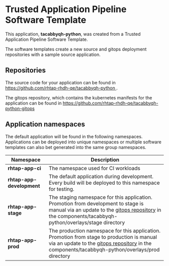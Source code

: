 # Trusted Application Pipeline Software Template

This application, **tacabbyqh-python**, was created from a Trusted Application Pipeline Software Template.

The software templates create a new source and gitops deployment repositories with a sample source application. 

## Repositories

The source code for your application can be found in [https://github.com/rhtap-rhdh-qe/tacabbyqh-python ](https://github.com/rhtap-rhdh-qe/tacabbyqh-python ).
 
The gitops repository, which contains the kubernetes manifests for the application can be found in 
[https://github.com/rhtap-rhdh-qe/tacabbyqh-python-gitops ](https://github.com/rhtap-rhdh-qe/tacabbyqh-python-gitops ) 

## Application namespaces 

The default application will be found in the following namespaces. Applications can be deployed into unique namespaces or multiple software templates can also bet generated into the same group namespaces.  

|  Namespace   |  Description   |  
| -------- | -------- |
| **rhtap-app-ci** | The namespace used for CI workloads |
| **rhtap-app-development** | The default application during development. Every build will be deployed to this namespace for testing. |
| **rhtap-app-stage** | The staging namespace for this application. Promotion from development to stage is manual via an update to the [gitops repository](https://github.com/rhtap-rhdh-qe/tacabbyqh-python-gitops ) in the components/tacabbyqh-python/overlays/stage directory |
| **rhtap-app-prod** | The production namespace for this application. Promotion from stage to production is manual via an update to the [gitops repository](https://github.com/rhtap-rhdh-qe/tacabbyqh-python-gitops ) in the components/tacabbyqh-python/overlays/prod directory |